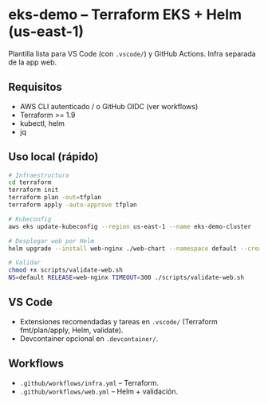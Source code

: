 # eks-demo – Terraform EKS + Helm (us-east-1)

Plantilla lista para VS Code (con `.vscode/`) y GitHub Actions. Infra separada de la app web.

## Requisitos
- AWS CLI autenticado / o GitHub OIDC (ver workflows)
- Terraform >= 1.9
- kubectl, helm
- jq

## Uso local (rápido)
```bash
# Infraestructura
cd terraform
terraform init
terraform plan -out=tfplan
terraform apply -auto-approve tfplan

# Kubeconfig
aws eks update-kubeconfig --region us-east-1 --name eks-demo-cluster

# Desplegar web por Helm
helm upgrade --install web-nginx ./web-chart --namespace default --create-namespace

# Validar
chmod +x scripts/validate-web.sh
NS=default RELEASE=web-nginx TIMEOUT=300 ./scripts/validate-web.sh
```

## VS Code
- Extensiones recomendadas y tareas en `.vscode/` (Terraform fmt/plan/apply, Helm, validate).
- Devcontainer opcional en `.devcontainer/`.

## Workflows
- `.github/workflows/infra.yml` – Terraform.
- `.github/workflows/web.yml` – Helm + validación.
